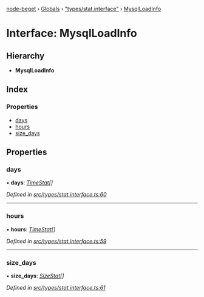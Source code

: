 [node-beget](../README.md) › [Globals](../globals.md) › ["types/stat.interface"](../modules/_types_stat_interface_.md) › [MysqlLoadInfo](_types_stat_interface_.mysqlloadinfo.md)

# Interface: MysqlLoadInfo

## Hierarchy

* **MysqlLoadInfo**

## Index

### Properties

* [days](_types_stat_interface_.mysqlloadinfo.md#days)
* [hours](_types_stat_interface_.mysqlloadinfo.md#hours)
* [size_days](_types_stat_interface_.mysqlloadinfo.md#size_days)

## Properties

###  days

• **days**: *[TimeStat](_types_stat_interface_.timestat.md)[]*

*Defined in [src/types/stat.interface.ts:60](https://github.com/olehcambel/node-beget/blob/530258f/src/types/stat.interface.ts#L60)*

___

###  hours

• **hours**: *[TimeStat](_types_stat_interface_.timestat.md)[]*

*Defined in [src/types/stat.interface.ts:59](https://github.com/olehcambel/node-beget/blob/530258f/src/types/stat.interface.ts#L59)*

___

###  size_days

• **size_days**: *[SizeStat](_types_stat_interface_.sizestat.md)[]*

*Defined in [src/types/stat.interface.ts:61](https://github.com/olehcambel/node-beget/blob/530258f/src/types/stat.interface.ts#L61)*
